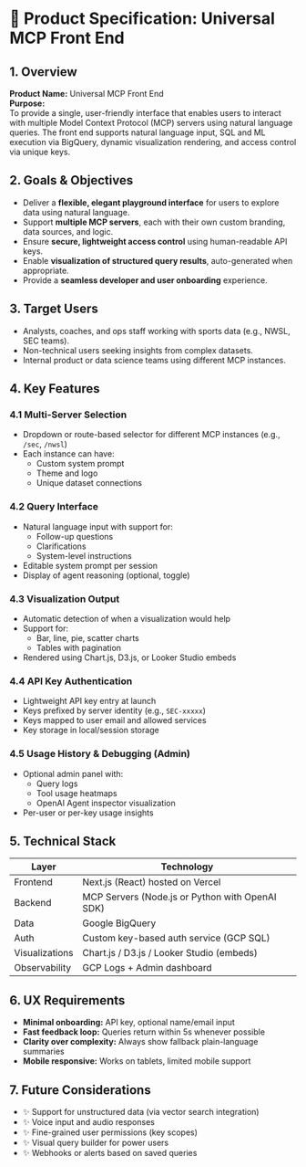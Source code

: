 # 🧾 Product Specification: Universal MCP Front End

## 1. Overview

**Product Name:** Universal MCP Front End  
**Purpose:**  
To provide a single, user-friendly interface that enables users to interact with multiple Model Context Protocol (MCP) servers using natural language queries. The front end supports natural language input, SQL and ML execution via BigQuery, dynamic visualization rendering, and access control via unique keys.

## 2. Goals & Objectives

- Deliver a **flexible, elegant playground interface** for users to explore data using natural language.
- Support **multiple MCP servers**, each with their own custom branding, data sources, and logic.
- Ensure **secure, lightweight access control** using human-readable API keys.
- Enable **visualization of structured query results**, auto-generated when appropriate.
- Provide a **seamless developer and user onboarding** experience.

## 3. Target Users

- Analysts, coaches, and ops staff working with sports data (e.g., NWSL, SEC teams).
- Non-technical users seeking insights from complex datasets.
- Internal product or data science teams using different MCP instances.

## 4. Key Features

### 4.1 Multi-Server Selection
- Dropdown or route-based selector for different MCP instances (e.g., `/sec`, `/nwsl`)
- Each instance can have:
  - Custom system prompt
  - Theme and logo
  - Unique dataset connections

### 4.2 Query Interface
- Natural language input with support for:
  - Follow-up questions
  - Clarifications
  - System-level instructions
- Editable system prompt per session
- Display of agent reasoning (optional, toggle)

### 4.3 Visualization Output
- Automatic detection of when a visualization would help
- Support for:
  - Bar, line, pie, scatter charts
  - Tables with pagination
- Rendered using Chart.js, D3.js, or Looker Studio embeds

### 4.4 API Key Authentication
- Lightweight API key entry at launch
- Keys prefixed by server identity (e.g., `SEC-xxxxx`)
- Keys mapped to user email and allowed services
- Key storage in local/session storage

### 4.5 Usage History & Debugging (Admin)
- Optional admin panel with:
  - Query logs
  - Tool usage heatmaps
  - OpenAI Agent inspector visualization
- Per-user or per-key usage insights

## 5. Technical Stack

| Layer | Technology |
|------|-------------|
| Frontend | Next.js (React) hosted on Vercel |
| Backend | MCP Servers (Node.js or Python with OpenAI SDK) |
| Data | Google BigQuery |
| Auth | Custom key-based auth service (GCP SQL) |
| Visualizations | Chart.js / D3.js / Looker Studio (embeds) |
| Observability | GCP Logs + Admin dashboard |

## 6. UX Requirements

- **Minimal onboarding:** API key, optional name/email input
- **Fast feedback loop:** Queries return within 5s whenever possible
- **Clarity over complexity:** Always show fallback plain-language summaries
- **Mobile responsive:** Works on tablets, limited mobile support

## 7. Future Considerations

- ✨ Support for unstructured data (via vector search integration)
- ✨ Voice input and audio responses
- ✨ Fine-grained user permissions (key scopes)
- ✨ Visual query builder for power users
- ✨ Webhooks or alerts based on saved queries
